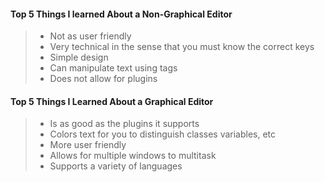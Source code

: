 #### Top 5 Things I learned About a Non-Graphical Editor

>- Not as user friendly
>- Very technical in the sense that you must know the correct keys
>- Simple design
>- Can manipulate text using tags
>- Does not allow for plugins

#### Top 5 Things I Learned About a Graphical Editor

>- Is as good as the plugins it supports
>- Colors text for you to distinguish classes variables, etc
>- More user friendly
>- Allows for multiple windows to multitask
>- Supports a variety of languages
